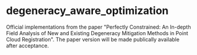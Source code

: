 # degeneracy_aware_optimization
Official implementations from the paper "Perfectly Constrained: An In-depth Field Analysis of New and Existing Degeneracy Mitigation Methods in Point Cloud Registration". The paper version will be made publically available after acceptance.
